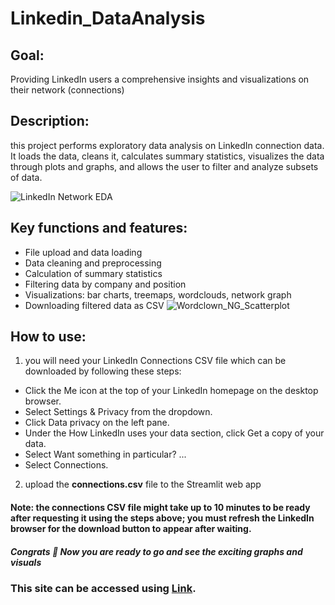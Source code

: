 # Linkedin_DataAnalysis
## Goal:

Providing LinkedIn users a comprehensive insights and visualizations on their network (connections)

## Description:

this project performs exploratory data analysis on LinkedIn connection data.
It loads the data, cleans it, calculates summary statistics, 
visualizes the data through plots and graphs, and allows the user
to filter and analyze subsets of data.

![LinkedIn Network EDA](https://github.com/michelhaj/Linkedin_DataAnalysis/assets/36920883/19aa1354-0ce2-4fa1-8655-ba751108ebab)

## Key functions and features:

  - File upload and data loading
  - Data cleaning and preprocessing 
  - Calculation of summary statistics
  - Filtering data by company and position
  - Visualizations: bar charts, treemaps, wordclouds, network graph
  - Downloading filtered data as CSV
![Wordclown_NG_Scatterplot](https://github.com/michelhaj/Linkedin_DataAnalysis/assets/36920883/c19d6814-9e42-484a-aec6-04ff67a29973)
## How to use:
  1. you will need your LinkedIn Connections CSV file which can be downloaded by following these steps:
   - Click the Me icon at the top of your LinkedIn homepage on the desktop browser.
   - Select Settings & Privacy from the dropdown.
   - Click Data privacy on the left pane.
   - Under the How LinkedIn uses your data section, click Get a copy of your data.
   - Select Want something in particular? ...
   - Select Connections.

2. upload the **connections.csv** file to the Streamlit web app 
#### Note: the connections CSV file might take up to 10 minutes to be ready after requesting it using the steps above; you must refresh the LinkedIn browser for the download button to appear after waiting.
##### Congrats :partying_face: Now you are ready to go and see the exciting graphs and visuals
    
 ### This site can be accessed using [Link](https://linkedin-data-analysis-mh.streamlit.app/).   
    

